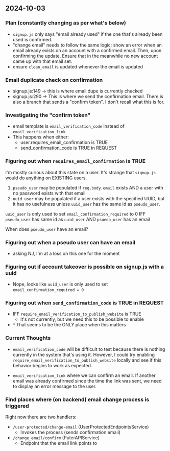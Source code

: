 ## 2024-10-03

### Plan (constantly changing as per what's below)

- `signup.js` only says "email already used" if the one that's
  already been used is confirmed.
- "change email" needs to follow the same logic; show an error when
  an email already exists on an account with a confirmed email.
  Then, upon confirming the update, Ensure that in the meanwhile no
  new account came up with that email set.
- ensure `clean_email` is updated whenever the email is updated

### Email duplicate check on confirmation

- signup.js:149 -> this is where email dupe is currently checked
- signup.js:290 -> This is where we send the confirmation email.
    There is also a branch that sends a "confirm token".
    I don't recall what this is for.

### Investigating the "confirm token"

- email template is `email_verification_code`
    instead of `email_verification_link`
- This happens when either:
  - user.requires_email_confirmation is TRUE
  - send_confirmation_code is TRUE in REQUEST

### Figuring out when `requires_email_confirmation` is TRUE

I'm mostly curious about this state on a user.
It's strange that `signup.js` would do anything on EXISTING users.

1. `pseudo_user` may be populated if `req.body.email` exists
   AND a user with no password exists with that email
2. `uuid_user` may be populated if a user exists with the specified
   UUID, but it has no usefulness unless `uuid_user` has the same
   id as `pseudo_user`.
    
`uuid_user` is only used to set `email_confirmation_required` to 0
  IFF `pseudo_user` has same id as `uuid_user`
  AND `psuedo_user` has an email

When does `pseudo_user` have an email?

### Figuring out when a pseudo user can have an email
- asking NJ, I'm at a loss on this one for the moment

### Figuring out if account takeover is possible on signup.js with a uuid
- Nope, looks like `uuid_user` is only used to set
  `email_confirmation_required = 0`

### Figuring out when `send_confirmation_code` is TRUE in REQUEST
- IFF `require_email_verification_to_publish_website` is TRUE
  - it's not currently, but we need this to be possible to enable
- ^ That seems to be the ONLY place when this matters

### Current Thoughts

- `email_verification_code` will be difficult to test because there is
  nothing currently in the system that's using it. However, I could try
  enabling `require_email_verification_to_publish_website` locally and
  see if this behavior begins to work as expected.

- `email_verification_link` where we can confirm an email. If another email
  was already confirmed since the time the link was sent, we need to display
  an error message to the user.

### Find places where (on backend) email change process is triggered

Right now there are two handlers:
- `/user-protected/change-email` (UserProtectedEndpointsService)
  - Invokes the process (sends confirmation email)
- `/change_email/confirm` (PuterAPIService)
  - Endpoint that the email link points to

